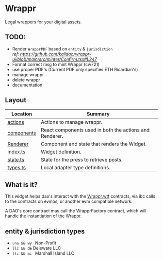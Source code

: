 # Wrappr

Legal wrappers for your digital assets.

## TODO:
- Render `WrapprPDF` based on `entity` & `jurisdiction`  \
*ref: https://github.com/kalidao/wrappr-ui/blob/main/src/minter/Confirm.tsx#L247*
- Format correct msg to mint Wrappr (cw721)
- use proper PDF's (Current PDF only specifies ETH Ricardian's)
- manage wrappr
- delete wrappr
- documentation

## Layout

| Location                   | Summary                                                 |
| -------------------------- | ------------------------------------------------------- |
| [actions](./actions)       | Actions to manage wrappr.                   |
| [components](./components) | React components used in both the actions and Renderer. |
| [Renderer](./Renderer)     | Component and state that renders the Widget.            |
| [index.ts](./index.ts)     | Widget definition.                                      |
| [state.ts](./state.ts)     | State for the press to retrieve posts.                  |
| [types.ts](./types.ts)     | Local adapter type definitions.                         |


## What is it?

This widget helps dao's interact with the [Wrappr.wtf](https://docs.wrappr.wtf/get-started/what/) contracts, via ibc calls to the contracts on evmos, or another evm compatible network.

A DAO's core contract may call the WrapprFactory contract, which will handle the instantiation of the Wrappr. 


## entity & jurisdiction types

- `una && wy `  Non-Profit
- `llc && de` Deleware LLC
- `llc && mi ` Marshall Island LLC